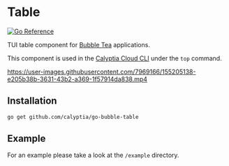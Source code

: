 # Table

[![Go Reference](https://pkg.go.dev/badge/github.com/calyptia/go-bubble-table.svg)](https://pkg.go.dev/github.com/calyptia/go-bubble-table)

TUI table component for [Bubble Tea](https://github.com/charmbracelet/bubbletea) applications.

This component is used in the [Calyptia Cloud CLI](https://github.com/calyptia/cloud-cli) under the `top` command.

https://user-images.githubusercontent.com/7969166/155205138-e205b38b-3631-43b2-a369-1f57914da838.mp4

## Installation

```bash
go get github.com/calyptia/go-bubble-table
```

## Example

For an example please take a look at the `/example` directory.
